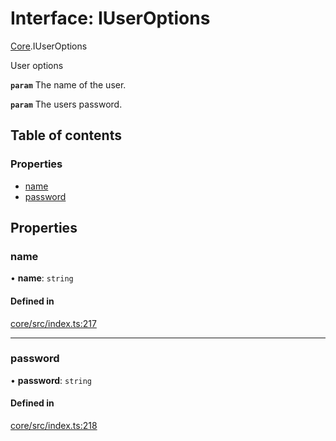 # Interface: IUserOptions

[Core](../modules/Core.md).IUserOptions

User options

**`param`** The name of the user.

**`param`** The users password.

## Table of contents

### Properties

- [name](Core.IUserOptions.md#name)
- [password](Core.IUserOptions.md#password)

## Properties

### name

• **name**: `string`

#### Defined in

[core/src/index.ts:217](https://github.com/iniquitybbs/iniquity/blob/722e6ba/packages/core/src/index.ts#L217)

___

### password

• **password**: `string`

#### Defined in

[core/src/index.ts:218](https://github.com/iniquitybbs/iniquity/blob/722e6ba/packages/core/src/index.ts#L218)
